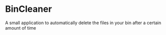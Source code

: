 # BinCleaner
A small application to automatically delete the files in your bin after a certain amount of time 

